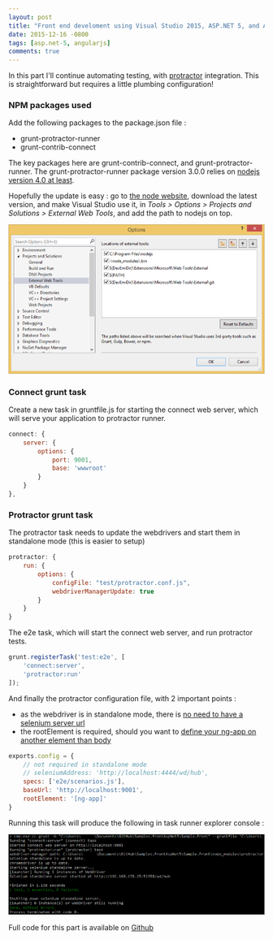```yaml
---
layout: post
title: "Front end develoment using Visual Studio 2015, ASP.NET 5, and AngularJS - Part 3"
date: 2015-12-16 -0800
tags: [asp.net-5, angularjs]
comments: true
---
```


In this part I'll continue automating testing, with [protractor](http://www.protractortest.org) integration. This is straightforward but requires a little plumbing configuration!

### NPM packages used

Add the following packages to the package.json file :

- grunt-protractor-runner
- grunt-contrib-connect

The key packages here are grunt-contrib-connect, and grunt-protractor-runner. The grunt-protractor-runner package version 3.0.0 relies on [nodejs version 4.0 at least](http://stackoverflow.com/questions/33818869/protactor-error-unexpected-token).

Hopefully the update is easy : go to [the node website](https://nodejs.org), download the latest version, and make Visual Studio use it, in _Tools > Options > Projects and Solutions > External Web Tools_, and add the path to nodejs on top.

![Visual studio config](/img/2015-12-16-node-path.png) 

### Connect grunt task

Create a new task in gruntfile.js for starting the connect web server, which will serve your application to protractor runner.

```` javascript
connect: {
	server: {
		options: {
			port: 9001,
			base: 'wwwroot'
		}
	}
},
````

### Protractor grunt task

The protractor task needs to update the webdrivers and start them in standalone mode (this is easier to setup)

```` javascript
protractor: {
	run: {
		options: {
			configFile: "test/protractor.conf.js",
			webdriverManagerUpdate: true
		}
	}
}
````

The e2e task, which will start the connect web server, and run protractor tests.

```` javascript
grunt.registerTask('test:e2e', [
	'connect:server',
	'protractor:run'
]);
````

And finally the protractor configuration file, with 2 important points : 

- as the webdriver is in standalone mode, there is [no need to have a selenium server url](http://stackoverflow.com/a/31377385/971)
- the rootElement is required, should you want to [define your ng-app on another element than body](http://stackoverflow.com/questions/28040078/no-injector-found-for-element-argument-to-gettestability)

```` javascript
exports.config = {
	// not required in standalone mode
	// seleniumAddress: 'http://localhost:4444/wd/hub',
    specs: ['e2e/scenarios.js'],
    baseUrl: 'http://localhost:9001',
    rootElement: '[ng-app]'
}
````

Running this task will produce the following in task runner explorer console :

![Protractor runner](/img/2015-12-16-protractor.png) 

Full code for this part is available on [Github](https://github.com/mathieubrun/Samples.FrontAspNet5/tree/dev-part-3)